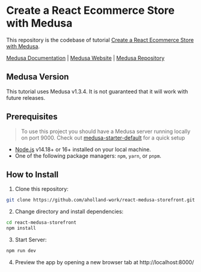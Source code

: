 # Create a React Ecommerce Store with Medusa

This repository is the codebase of tutorial [Create a React Ecommerce Store with Medusa](tutorial-link).

[Medusa Documentation](https://docs.medusajs.com/) | [Medusa Website](https://medusajs.com/) | [Medusa Repository](https://github.com/medusajs/medusa)

## Medusa Version

This tutorial uses Medusa v1.3.4. It is not guaranteed that it will work with future releases.

## Prerequisites
> To use this project you should have a Medusa server running locally on port 9000. Check out [medusa-starter-default](https://github.com/medusajs/medusa-starter-default) for a quick setup
- [Node.js](https://docs.medusajs.com/tutorial/set-up-your-development-environment#nodejs) v14.18+ or 16+ installed on your local machine.
- One of the following package managers: `npm`, `yarn`, or `pnpm`.

## How to Install

1. Clone this repository:

```bash
git clone https://github.com/aholland-work/react-medusa-storefront.git
```

2. Change directory and install dependencies:

```bash
cd react-medusa-storefront
npm install
```

3. Start Server:

```bash
npm run dev
```

4. Preview the app by opening a new browser tab at http://localhost:8000/